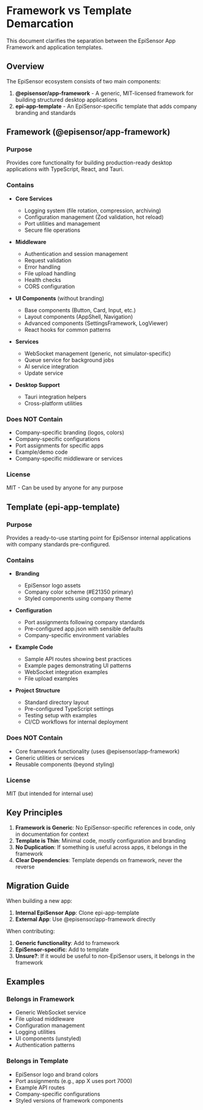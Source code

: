 # Framework vs Template Demarcation

This document clarifies the separation between the EpiSensor App Framework and application templates.

## Overview

The EpiSensor ecosystem consists of two main components:

1. **@episensor/app-framework** - A generic, MIT-licensed framework for building structured desktop applications
2. **epi-app-template** - An EpiSensor-specific template that adds company branding and standards

## Framework (@episensor/app-framework)

### Purpose
Provides core functionality for building production-ready desktop applications with TypeScript, React, and Tauri.

### Contains
- **Core Services**
  - Logging system (file rotation, compression, archiving)
  - Configuration management (Zod validation, hot reload)
  - Port utilities and management
  - Secure file operations
  
- **Middleware**
  - Authentication and session management
  - Request validation
  - Error handling
  - File upload handling
  - Health checks
  - CORS configuration
  
- **UI Components** (without branding)
  - Base components (Button, Card, Input, etc.)
  - Layout components (AppShell, Navigation)
  - Advanced components (SettingsFramework, LogViewer)
  - React hooks for common patterns
  
- **Services**
  - WebSocket management (generic, not simulator-specific)
  - Queue service for background jobs
  - AI service integration
  - Update service
  
- **Desktop Support**
  - Tauri integration helpers
  - Cross-platform utilities

### Does NOT Contain
- Company-specific branding (logos, colors)
- Company-specific configurations
- Port assignments for specific apps
- Example/demo code
- Company-specific middleware or services

### License
MIT - Can be used by anyone for any purpose

## Template (epi-app-template)

### Purpose
Provides a ready-to-use starting point for EpiSensor internal applications with company standards pre-configured.

### Contains
- **Branding**
  - EpiSensor logo assets
  - Company color scheme (#E21350 primary)
  - Styled components using company theme
  
- **Configuration**
  - Port assignments following company standards
  - Pre-configured app.json with sensible defaults
  - Company-specific environment variables
  
- **Example Code**
  - Sample API routes showing best practices
  - Example pages demonstrating UI patterns
  - WebSocket integration examples
  - File upload examples
  
- **Project Structure**
  - Standard directory layout
  - Pre-configured TypeScript settings
  - Testing setup with examples
  - CI/CD workflows for internal deployment

### Does NOT Contain
- Core framework functionality (uses @episensor/app-framework)
- Generic utilities or services
- Reusable components (beyond styling)

### License
MIT (but intended for internal use)

## Key Principles

1. **Framework is Generic**: No EpiSensor-specific references in code, only in documentation for context
2. **Template is Thin**: Minimal code, mostly configuration and branding
3. **No Duplication**: If something is useful across apps, it belongs in the framework
4. **Clear Dependencies**: Template depends on framework, never the reverse

## Migration Guide

When building a new app:

1. **Internal EpiSensor App**: Clone epi-app-template
2. **External App**: Use @episensor/app-framework directly

When contributing:

1. **Generic functionality**: Add to framework
2. **EpiSensor-specific**: Add to template
3. **Unsure?**: If it would be useful to non-EpiSensor users, it belongs in the framework

## Examples

### Belongs in Framework
- Generic WebSocket service
- File upload middleware
- Configuration management
- Logging utilities
- UI components (unstyled)
- Authentication patterns

### Belongs in Template
- EpiSensor logo and brand colors
- Port assignments (e.g., app X uses port 7000)
- Example API routes
- Company-specific configurations
- Styled versions of framework components
